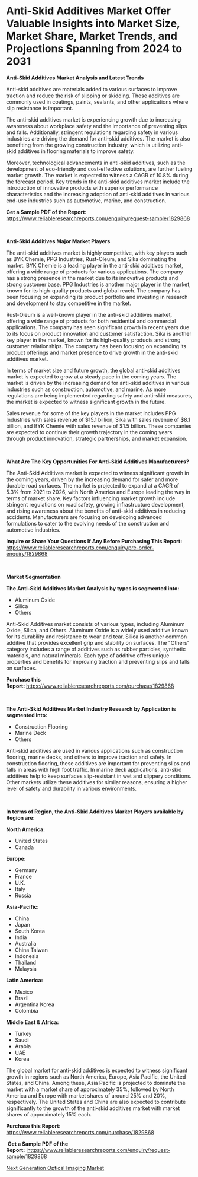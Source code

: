 <p><h1>Anti-Skid Additives Market Offer Valuable Insights into Market Size, Market Share, Market Trends, and Projections Spanning from 2024 to 2031</h1></p><p><strong>Anti-Skid Additives Market Analysis and Latest Trends</strong></p>
<p><p>Anti-skid additives are materials added to various surfaces to improve traction and reduce the risk of slipping or skidding. These additives are commonly used in coatings, paints, sealants, and other applications where slip resistance is important.</p><p>The anti-skid additives market is experiencing growth due to increasing awareness about workplace safety and the importance of preventing slips and falls. Additionally, stringent regulations regarding safety in various industries are driving the demand for anti-skid additives. The market is also benefiting from the growing construction industry, which is utilizing anti-skid additives in flooring materials to improve safety.</p><p>Moreover, technological advancements in anti-skid additives, such as the development of eco-friendly and cost-effective solutions, are further fueling market growth. The market is expected to witness a CAGR of 10.8% during the forecast period. Key trends in the anti-skid additives market include the introduction of innovative products with superior performance characteristics and the increasing adoption of anti-skid additives in various end-use industries such as automotive, marine, and construction.</p></p>
<p><strong>Get a Sample PDF of the Report:&nbsp;</strong> <a href="https://www.reliableresearchreports.com/enquiry/request-sample/1829868">https://www.reliableresearchreports.com/enquiry/request-sample/1829868</a></p>
<p>&nbsp;</p>
<p><strong>Anti-Skid Additives Major Market Players</strong></p>
<p><p>The anti-skid additives market is highly competitive, with key players such as BYK Chemie, PPG Industries, Rust-Oleum, and Sika dominating the market. BYK Chemie is a leading player in the anti-skid additives market, offering a wide range of products for various applications. The company has a strong presence in the market due to its innovative products and strong customer base. PPG Industries is another major player in the market, known for its high-quality products and global reach. The company has been focusing on expanding its product portfolio and investing in research and development to stay competitive in the market.</p><p>Rust-Oleum is a well-known player in the anti-skid additives market, offering a wide range of products for both residential and commercial applications. The company has seen significant growth in recent years due to its focus on product innovation and customer satisfaction. Sika is another key player in the market, known for its high-quality products and strong customer relationships. The company has been focusing on expanding its product offerings and market presence to drive growth in the anti-skid additives market.</p><p>In terms of market size and future growth, the global anti-skid additives market is expected to grow at a steady pace in the coming years. The market is driven by the increasing demand for anti-skid additives in various industries such as construction, automotive, and marine. As more regulations are being implemented regarding safety and anti-skid measures, the market is expected to witness significant growth in the future.</p><p>Sales revenue for some of the key players in the market includes PPG Industries with sales revenue of $15.1 billion, Sika with sales revenue of $8.1 billion, and BYK Chemie with sales revenue of $1.5 billion. These companies are expected to continue their growth trajectory in the coming years through product innovation, strategic partnerships, and market expansion.</p></p>
<p>&nbsp;</p>
<p><strong>What Are The Key Opportunities For Anti-Skid Additives Manufacturers?</strong></p>
<p><p>The Anti-Skid Additives market is expected to witness significant growth in the coming years, driven by the increasing demand for safer and more durable road surfaces. The market is projected to expand at a CAGR of 5.3% from 2021 to 2026, with North America and Europe leading the way in terms of market share. Key factors influencing market growth include stringent regulations on road safety, growing infrastructure development, and rising awareness about the benefits of anti-skid additives in reducing accidents. Manufacturers are focusing on developing advanced formulations to cater to the evolving needs of the construction and automotive industries.</p></p>
<p><strong>Inquire or Share Your Questions If Any Before Purchasing This Report:</strong> <a href="https://www.reliableresearchreports.com/enquiry/pre-order-enquiry/1829868">https://www.reliableresearchreports.com/enquiry/pre-order-enquiry/1829868</a></p>
<p>&nbsp;</p>
<p><strong>Market Segmentation</strong></p>
<p><strong>The Anti-Skid Additives Market Analysis by types is segmented into:</strong></p>
<p><ul><li>Aluminum Oxide</li><li>Silica</li><li>Others</li></ul></p>
<p><p>Anti-Skid Additives market consists of various types, including Aluminum Oxide, Silica, and Others. Aluminum Oxide is a widely used additive known for its durability and resistance to wear and tear. Silica is another common additive that provides excellent grip and stability on surfaces. The "Others" category includes a range of additives such as rubber particles, synthetic materials, and natural minerals. Each type of additive offers unique properties and benefits for improving traction and preventing slips and falls on surfaces.</p></p>
<p><strong>Purchase this Report:&nbsp;</strong><a href="https://www.reliableresearchreports.com/purchase/1829868">https://www.reliableresearchreports.com/purchase/1829868</a></p>
<p>&nbsp;</p>
<p><strong>The Anti-Skid Additives Market Industry Research by Application is segmented into:</strong></p>
<p><ul><li>Construction Flooring</li><li>Marine Deck</li><li>Others</li></ul></p>
<p><p>Anti-skid additives are used in various applications such as construction flooring, marine decks, and others to improve traction and safety. In construction flooring, these additives are important for preventing slips and falls in areas with high foot traffic. In marine deck applications, anti-skid additives help to keep surfaces slip-resistant in wet and slippery conditions. Other markets utilize these additives for similar reasons, ensuring a higher level of safety and durability in various environments.</p></p>
<p>&nbsp;</p>
<p><strong>In terms of Region, the Anti-Skid Additives Market Players available by Region are:</strong></p>
<p>
    <p> <strong> North America: </strong>
        <ul>
            <li>United States</li>
            <li>Canada</li>
        </ul>
        </p> 
    <p> <strong> Europe: </strong>
        <ul>
            <li>Germany</li>
            <li>France</li>
            <li>U.K.</li>
            <li>Italy</li>
            <li>Russia</li>
        </ul>
        </p> 
    <p> <strong> Asia-Pacific: </strong>
        <ul>
            <li>China</li>
            <li>Japan</li>
            <li>South Korea</li>
            <li>India</li>
            <li>Australia</li>
            <li>China Taiwan</li>
            <li>Indonesia</li>
            <li>Thailand</li>
            <li>Malaysia</li>
        </ul>
        </p> 
    <p> <strong> Latin America: </strong>
        <ul>
            <li>Mexico</li>
            <li>Brazil</li>
            <li>Argentina Korea</li>
            <li>Colombia</li>
        </ul>
        </p> 
    <p> <strong> Middle East & Africa: </strong>
        <ul>
            <li>Turkey</li>
            <li>Saudi</li>
            <li>Arabia</li>
            <li>UAE</li>
            <li>Korea</li>
        </ul>
    </p>
    </p>
<p><p>The global market for anti-skid additives is expected to witness significant growth in regions such as North America, Europe, Asia Pacific, the United States, and China. Among these, Asia Pacific is projected to dominate the market with a market share of approximately 35%, followed by North America and Europe with market shares of around 25% and 20%, respectively. The United States and China are also expected to contribute significantly to the growth of the anti-skid additives market with market shares of approximately 15% each.</p></p>
<p><strong>Purchase this Report: </strong><a href="https://www.reliableresearchreports.com/purchase/1829868">https://www.reliableresearchreports.com/purchase/1829868</a></p>
<p>&nbsp;<strong>Get a Sample PDF of the Report:&nbsp;&nbsp;</strong><a href="https://www.reliableresearchreports.com/enquiry/request-sample/1829868">https://www.reliableresearchreports.com/enquiry/request-sample/1829868</a></p>
<p><strong></strong></p>
<p><p><a href="https://full-wildebeest-80b.notion.site/Next-Generation-Optical-Imaging-Market-Share-Market-New-Trends-Analysis-Report-By-Type-By-Applica-5a33ea9bab1e4834a8304053a89234e4">Next Generation Optical Imaging Market</a></p></p>